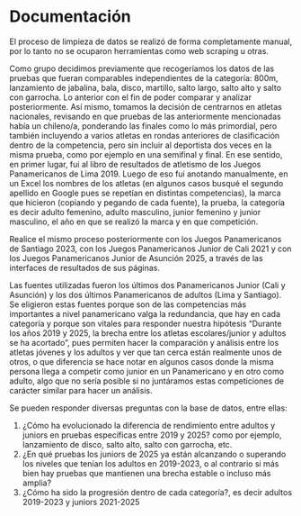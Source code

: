 # Documentación

El proceso de limpieza de datos se realizó de forma completamente manual, por lo tanto no se ocuparon herramientas como web scraping u otras. 

Como grupo decidimos previamente que recogeríamos los datos de las pruebas que fueran comparables independientes de la categoría: 800m, lanzamiento de jabalina, bala, disco, martillo, salto largo, salto alto y salto con garrocha. Lo anterior con el fin de poder comparar y analizar posteriormente. Así mismo, tomamos la decisión de centrarnos en atletas nacionales, revisando en que pruebas de las anteriormente mencionadas había un chileno/a, ponderando las finales como lo más primordial, pero también incluyendo a varios atletas en rondas anteriores de clasificación dentro de la competencia, pero sin incluir al deportista dos veces en la misma prueba, como por ejemplo en una semifinal y final.
En ese sentido, en primer lugar, fui al libro de resultados de atletismo de los Juegos Panamericanos de Lima 2019. Luego de eso fui anotando manualmente, en un Excel los nombres de los atletas (en algunos casos busqué el segundo apellido en Google pues se repetían en distintas competencias), la marca que hicieron (copiando y pegando de cada fuente), la prueba, la categoría es decir adulto femenino, adulto masculino, junior femenino y junior masculino, el año en que se realizó la marca y en que competición.

Realice el mismo proceso posteriormente con los Juegos Panamericanos de Santiago 2023, con los Juegos Panamericanos Junior de Cali 2021 y con los Juegos Panamericanos Junior de Asunción 2025, a través de las interfaces de resultados de sus páginas. 

Las fuentes utilizadas fueron los últimos dos Panamericanos Junior (Cali y Asunción) y los dos últimos Panamericanos de adultos (Lima y Santiago). Se eligieron estas fuentes porque son de las competencias más importantes a nivel panamericano valga la redundancia, que hay en cada categoría y porque son vitales para responder nuestra hipótesis “Durante los años 2019 y 2025, la brecha entre los atletas escolares/junior y adultos se ha acortado”, pues permiten hacer la comparación y análisis entre los atletas jóvenes y los adultos y ver que tan cerca están realmente unos de otros, o que diferencia se hace notar en algunos casos donde la misma persona llega a competir como junior en un Panamericano y en otro como adulto, algo que no sería posible si no juntáramos estas competiciones de carácter similar para hacer un análisis.

Se pueden responder diversas preguntas con la base de datos, entre ellas:
1.	¿Cómo ha evolucionado la diferencia de rendimiento entre adultos y juniors en pruebas específicas entre 2019 y 2025? como por ejemplo, lanzamiento de disco, salto alto, salto con garrocha, etc.
2.	¿En qué pruebas los juniors de 2025 ya están alcanzando o superando los niveles que tenían los adultos en 2019-2023, o al contrario si más bien hay pruebas que mantienen una brecha estable o incluso más amplia?
3.	¿Cómo ha sido la progresión dentro de cada categoría?, es decir adultos 2019-2023 y juniors 2021-2025

